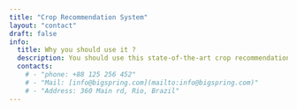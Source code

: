 ```yaml
---
title: "Crop Recommendation System"
layout: "contact"
draft: false
info: 
  title: Why you should use it ?
  description: You should use this state-of-the-art crop recommendation system because it harnesses crucial factors like soil quality, nutrient content, and real-time weather data to provide personalized insights for your farming needs. By using this innovative, data-driven solution, you'll be empowered to make smarter decisions, boost crop yields, reduce farming risks, and adopt sustainable practices. Ultimately, it helps ensure agricultural prosperity while contributing to the growth of the local economy.
  contacts: 
    # - "phone: +88 125 256 452"
    # - "Mail: [info@bigspring.com](mailto:info@bigspring.com)"
    # - "Address: 360 Main rd, Rio, Brazil"
---
```

